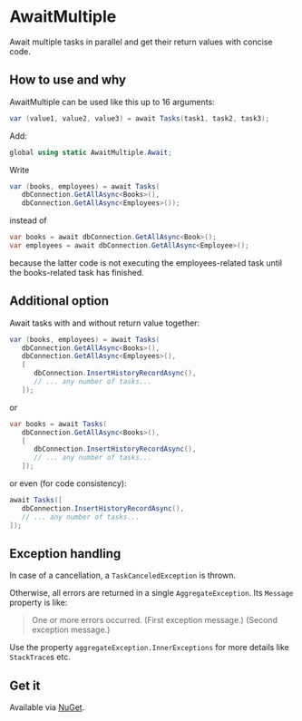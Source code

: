 # AwaitMultiple

Await multiple tasks in parallel and get their return values with concise code.


## How to use and why

AwaitMultiple can be used like this up to 16 arguments:
```cs
var (value1, value2, value3) = await Tasks(task1, task2, task3);
```

Add:
```cs
global using static AwaitMultiple.Await;
```

Write
```cs
var (books, employees) = await Tasks(
   dbConnection.GetAllAsync<Books>(),
   dbConnection.GetAllAsync<Employees>());
```
instead of
```cs
var books = await dbConnection.GetAllAsync<Book>();
var employees = await dbConnection.GetAllAsync<Employee>();
```
because the latter code is not executing the employees-related task until the books-related task has finished.

## Additional option
Await tasks with and without return value together:
```cs
var (books, employees) = await Tasks(
   dbConnection.GetAllAsync<Books>(),
   dbConnection.GetAllAsync<Employees>(),
   [
      dbConnection.InsertHistoryRecordAsync(),
      // ... any number of tasks...
   ]);
```
or
```cs
var books = await Tasks(
   dbConnection.GetAllAsync<Books>(),
   [
      dbConnection.InsertHistoryRecordAsync(),
      // ... any number of tasks...
   ]);
```
or even (for code consistency):
```cs
await Tasks([
   dbConnection.InsertHistoryRecordAsync(),
   // ... any number of tasks...
]);
```

## Exception handling

In case of a cancellation, a `TaskCanceledException` is thrown.

Otherwise, all errors are returned in a single `AggregateException`. Its `Message` property is like:

> One or more errors occurred. (First exception message.) (Second exception message.)

Use the property `aggregateException.InnerExceptions` for more details like `StackTrace`s etc.


## Get it

Available via [NuGet](https://www.nuget.org/packages/AwaitMultiple).